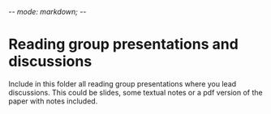 -*- mode: markdown; -*-

# Reading group presentations and discussions

Include in this folder all reading group presentations where you lead discussions. This could be slides, some textual notes or a pdf version of the paper with notes included.
